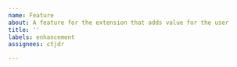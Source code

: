 ```yaml
---
name: Feature
about: A feature for the extension that adds value for the user
title: ''
labels: enhancement
assignees: ctjdr

---
```



